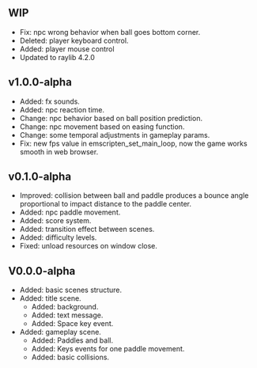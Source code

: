 ## WIP
* Fix: npc wrong behavior when ball goes bottom corner.
* Deleted: player keyboard control.
* Added: player mouse control
* Updated to raylib 4.2.0

## v1.0.0-alpha
* Added: fx sounds.
* Added: npc reaction time.
* Change: npc behavior based on ball position prediction.
* Change: npc movement based on easing function.
* Change: some temporal adjustments in gameplay params.
* Fix: new fps value in emscripten_set_main_loop, now the game works smooth in web browser.

## v0.1.0-alpha
* Improved: collision between ball and paddle produces a bounce angle proportional to impact distance to the paddle center.
* Added: npc paddle movement.
* Added: score system.
* Added: transition effect between scenes.
* Added: difficulty levels.
* Fixed: unload resources on window close.

## V0.0.0-alpha
* Added: basic scenes structure.
* Added: title scene.
  - Added: background.
  - Added: text message.
  - Added: Space key event.
* Added: gameplay scene.
  - Added: Paddles and ball.
  - Added: Keys events for one paddle movement.
  - Added: basic collisions.